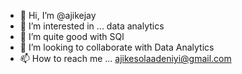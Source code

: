 - 👋 Hi, I’m @ajikejay
- 👀 I’m interested in ... data analytics
- 🌱 I’m quite good with SQl
- 💞️ I’m looking to collaborate with Data Analytics
- 📫 How to reach me ... ajikesolaadeniyi@gmail.com

<!---
ajikejay/ajikejay is a ✨ special ✨ repository because its `README.md` (this file) appears on your GitHub profile.
You can click the Preview link to take a look at your changes.
--->
